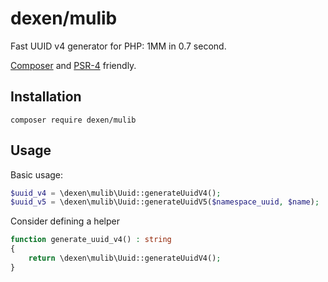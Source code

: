 # dexen/mulib

Fast UUID v4 generator for PHP: 1MM in 0.7 second.

[Composer](https://packagist.org/packages/dexen/mulib) and [PSR-4](https://www.php-fig.org/psr/psr-4/) friendly.

## Installation
```
composer require dexen/mulib
```

## Usage
Basic usage:
```php
$uuid_v4 = \dexen\mulib\Uuid::generateUuidV4();
$uuid_v5 = \dexen\mulib\Uuid::generateUuidV5($namespace_uuid, $name);
```
Consider defining a helper
```php
function generate_uuid_v4() : string
{
	return \dexen\mulib\Uuid::generateUuidV4();
}
```
